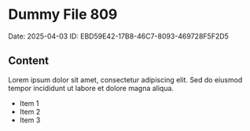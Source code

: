 # Dummy File 809

Date: 2025-04-03
ID: EBD59E42-17B8-46C7-8093-469728F5F2D5

## Content

Lorem ipsum dolor sit amet, consectetur adipiscing elit.
Sed do eiusmod tempor incididunt ut labore et dolore magna aliqua.

* Item 1
* Item 2
* Item 3
